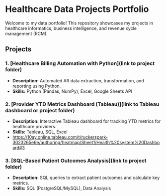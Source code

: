 # Healthcare Data Projects Portfolio

Welcome to my data portfolio! This repository showcases my projects in healthcare informatics, business intelligence, and revenue cycle management (RCM).

## Projects
### 1. [Healthcare Billing Automation with Python](link to project folder)
- **Description:** Automated AR data extraction, transformation, and reporting using Python.
- **Skills:** Python (Pandas, NumPy), Excel, Google Sheets API

### 2. [Provider YTD Metrics Dashboard (Tableau)](link to Tableau dashboard or project folder)
- **Description:** Interactive Tableau dashboard for tracking YTD metrics for healthcare providers.
- **Skills:** Tableau, SQL, Excel
- https://10ay.online.tableau.com/t/ruckerspark-3023265e6e/authoring/heatmap/Sheet1/Health%20system%20Dashboard#3

### 3. [SQL-Based Patient Outcomes Analysis](link to project folder)
- **Description:** SQL queries to extract patient outcomes and calculate key metrics.
- **Skills:** SQL (PostgreSQL/MySQL), Data Analysis
